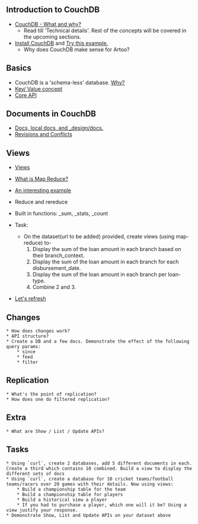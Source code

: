 ## Introduction to CouchDB
* [CouchDB - What and why?](http://www.infoq.com/articles/apache-couchdb-the-definitive-introduction)
	 * Read till 'Technical details'. Rest of the concepts will be covered in the upcoming sections.
* [Install CouchDB](http://couchdb.apache.org/) and [Try this example.](http://guide.couchdb.org/draft/tour.html#go)
	 * Why does CouchDB make sense for Artoo?

## Basics
* CouchDB is a 'schema-less' database. [Why?](http://www.thegeekstuff.com/2014/01/sql-vs-nosql-db/)
* [Key/ Value concept](https://wiki.apache.org/couchdb/Introduction_to_CouchDB_views#Keys_and_values)
* [Core API](http://guide.couchdb.org/draft/api.html#api)

## Documents in CouchDB
* [Docs, local docs, and _design/docs.](http://guide.couchdb.org/draft/design.html#design)
* [Revisions and Conflicts](http://guide.couchdb.org/draft/conflicts.html#conflicts)

## Views
* [Views](http://couchdb.readthedocs.org/en/1.6.1/api/ddoc/views.html#view-options)
* [What is Map Reduce?](http://www.slideshare.net/okurow/couchdb-mapreduce-13321353)
* [An interesting example](http://stevekrenzel.com/finding-friends-with-mapreduce)
* Reduce and rereduce
* Built in functions: _sum, _stats, _count
* Task:
    * On the dataset(url to be added) provided, create views (using map-reduce) to-
    	1) Display the sum of the loan amount in each branch based on their branch_context.
    	2) Display the sum of the loan amount in each branch for each disbursement_date.
    	3) Display the sum of the loan amount in each branch per loan-type.
    	4) Combine 2 and 3.

* [Let's refresh](http://www.relaxed.tv/#video/0e0aad9d3ff48ed9d29fe32b7918468a)

## Changes
	* How does changes work?
	* API structure?
	* Create a DB and a few docs. Demonstrate the effect of the following query params:
		* since
		* feed
		* filter

## Replication
	* What's the point of replication?
	* How does one do filtered replication?

## Extra
	* What are Show / List / Update APIs?

## Tasks
	* Using `curl`, create 2 databases, add 5 different documents in each. Create a third which contains 10 combined. Build a view to display the different sets of docs
	* Using `curl`, create a database for 10 cricket teams/football teams/racers over 20 games with their details. Now using views:
		* Build a championship table for the team
		* Build a championship table for players
		* Build a historical view a player
		* If you had to purchase a player, which one will it be? Using a view justify your response.
	* Demonstrate Show, List and Update APIs on your dataset above
